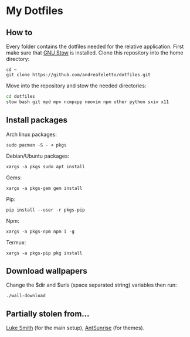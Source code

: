 # My Dotfiles

## How to
Every folder contains the dotfiles needed for the relative application.
First make sure that [GNU Stow](https://www.gnu.org/software/stow) is installed.
Clone this repository into the home directory:
```
cd ~
git clone https://github.com/andreafeletto/dotfiles.git
```
Move into the repository and stow the needed directories:
```bash
cd dotfiles
stow bash git mpd mpv ncmpcpp neovim npm other python sxiv x11
```

## Install packages
Arch linux packages:
```
sudo pacman -S - < pkgs
```
Debian/Ubuntu packages:
```
xargs -a pkgs sudo apt install
```
Gems:
```
xargs -a pkgs-gem gem install
```
Pip:
```
pip install --user -r pkgs-pip
```
Npm:
```
xargs -a pkgs-npm npm i -g
```
Termux:
```
xargs -a pkgs-pip pkg install
```

## Download wallpapers
Change the $dir and $urls (space separated string) variables then run:
```
./wall-download
```

## Partially stolen from...

[Luke Smith](https://github.com/LukeSmithxyz/voidrice) (for the main setup), [AntSunrise](https://github.com/AntSunrise/URxvt-themes) (for themes).
